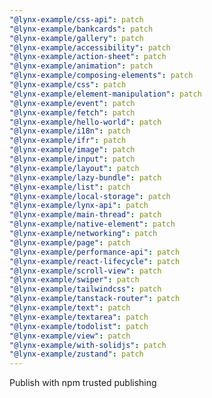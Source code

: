 ```yaml
---
"@lynx-example/css-api": patch
"@lynx-example/bankcards": patch
"@lynx-example/gallery": patch
"@lynx-example/accessibility": patch
"@lynx-example/action-sheet": patch
"@lynx-example/animation": patch
"@lynx-example/composing-elements": patch
"@lynx-example/css": patch
"@lynx-example/element-manipulation": patch
"@lynx-example/event": patch
"@lynx-example/fetch": patch
"@lynx-example/hello-world": patch
"@lynx-example/i18n": patch
"@lynx-example/ifr": patch
"@lynx-example/image": patch
"@lynx-example/input": patch
"@lynx-example/layout": patch
"@lynx-example/lazy-bundle": patch
"@lynx-example/list": patch
"@lynx-example/local-storage": patch
"@lynx-example/lynx-api": patch
"@lynx-example/main-thread": patch
"@lynx-example/native-element": patch
"@lynx-example/networking": patch
"@lynx-example/page": patch
"@lynx-example/performance-api": patch
"@lynx-example/react-lifecycle": patch
"@lynx-example/scroll-view": patch
"@lynx-example/swiper": patch
"@lynx-example/tailwindcss": patch
"@lynx-example/tanstack-router": patch
"@lynx-example/text": patch
"@lynx-example/textarea": patch
"@lynx-example/todolist": patch
"@lynx-example/view": patch
"@lynx-example/with-solidjs": patch
"@lynx-example/zustand": patch
---
```


Publish with npm trusted publishing
